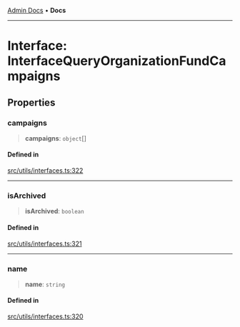 [Admin Docs](/) • **Docs**

***

# Interface: InterfaceQueryOrganizationFundCampaigns

## Properties

### campaigns

> **campaigns**: `object`[]

#### Defined in

[src/utils/interfaces.ts:322](https://github.com/PalisadoesFoundation/talawa-admin/blob/main/src/utils/interfaces.ts#L322)

***

### isArchived

> **isArchived**: `boolean`

#### Defined in

[src/utils/interfaces.ts:321](https://github.com/PalisadoesFoundation/talawa-admin/blob/main/src/utils/interfaces.ts#L321)

***

### name

> **name**: `string`

#### Defined in

[src/utils/interfaces.ts:320](https://github.com/PalisadoesFoundation/talawa-admin/blob/main/src/utils/interfaces.ts#L320)
